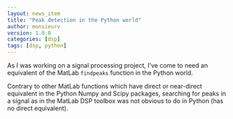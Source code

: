 ```yaml
---
layout: news_item
title: "Peak detection in the Python world"
author: monsieurv
version: 1.0.0
categories: [dsp]
tags: [dsp, python]
---
```


As I was working on a signal processing project, I've come to need an equivalent
of the MatLab `findpeaks` function in the Python world.

Contrary to other MatLab functions which have direct or near-direct equivalent
in the Python Numpy and Scipy packages, searching for peaks in a signal as in
the MatLab DSP toolbox was not obvious to do in Python (has no direct equivalent).
